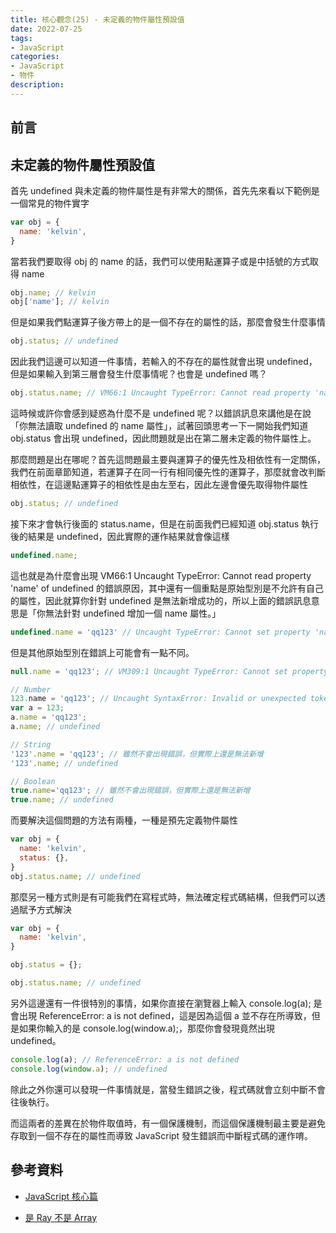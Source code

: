 ```yaml
---
title: 核心觀念(25) - 未定義的物件屬性預設值
date: 2022-07-25
tags:
- JavaScript
categories:
- JavaScript
- 物件
description:
---
```


## 前言


## 未定義的物件屬性預設值
首先 undefined 與未定義的物件屬性是有非常大的關係，首先先來看以下範例是一個常見的物件實字

```javascript
var obj = {
  name: 'kelvin',
}
```

當若我們要取得 obj 的 name 的話，我們可以使用點運算子或是中括號的方式取得 name

```javascript
obj.name; // kelvin
obj['name']; // kelvin
```

但是如果我們點運算子後方帶上的是一個不存在的屬性的話，那麼會發生什麼事情

```javascript
obj.status; // undefined
```

因此我們這邊可以知道一件事情，若輸入的不存在的屬性就會出現 undefined，但是如果輸入到第三層會發生什麼事情呢？也會是 undefined 嗎？

```javascript
obj.status.name; // VM66:1 Uncaught TypeError: Cannot read property 'name' of undefined
```

這時候或許你會感到疑惑為什麼不是 undefined 呢？以錯誤訊息來講他是在說「你無法讀取 undefined 的 name 屬性」，試著回頭思考一下一開始我們知道 obj.status 會出現 undefined，因此問題就是出在第二層未定義的物件屬性上。

那麼問題是出在哪呢？首先這問題最主要與運算子的優先性及相依性有一定關係，我們在前面章節知道，若運算子在同一行有相同優先性的運算子，那麼就會改判斷相依性，在這邊點運算子的相依性是由左至右，因此左邊會優先取得物件屬性

```javascript
obj.status; // undefined

```

接下來才會執行後面的 status.name，但是在前面我們已經知道 obj.status 執行後的結果是 undefined，因此實際的運作結果就會像這樣

```javascript
undefined.name;
```

這也就是為什麼會出現 VM66:1 Uncaught TypeError: Cannot read property 'name' of undefined 的錯誤原因，其中還有一個重點是原始型別是不允許有自己的屬性，因此就算你針對 undefined 是無法新增成功的，所以上面的錯誤訊息意思是「你無法針對 undefined 增加一個 name 屬性。」

```javascript
undefined.name = 'qq123' // Uncaught TypeError: Cannot set property 'name' of undefined
```

但是其他原始型別在錯誤上可能會有一點不同。

```javascript
null.name = 'qq123'; // VM309:1 Uncaught TypeError: Cannot set property 'name' of null

// Number
123.name = 'qq123'; // Uncaught SyntaxError: Invalid or unexpected token，這個錯是因為小數點被誤會成浮點數，因此這邊改用變數方式
var a = 123;
a.name = 'qq123';
a.name; // undefined

// String
'123'.name = 'qq123'; // 雖然不會出現錯誤，但實際上還是無法新增
'123'.name; // undefined

// Boolean
true.name='qq123'; // 雖然不會出現錯誤，但實際上還是無法新增
true.name; // undefined
```

而要解決這個問題的方法有兩種，一種是預先定義物件屬性

```javascript
var obj = {
  name: 'kelvin',
  status: {},
}
obj.status.name; // undefined
```

那麼另一種方式則是有可能我們在寫程式時，無法確定程式碼結構，但我們可以透過賦予方式解決

```javascript
var obj = {
  name: 'kelvin',
}

obj.status = {};

obj.status.name; // undefined
```

另外這邊還有一件很特別的事情，如果你直接在瀏覽器上輸入 console.log(a); 是會出現 ReferenceError: a is not defined，這是因為這個 a 並不存在所導致，但是如果你輸入的是 console.log(window.a);，那麼你會發現竟然出現 undefined。

```javascript
console.log(a); // ReferenceError: a is not defined
console.log(window.a); // undefined
```

除此之外你還可以發現一件事情就是，當發生錯誤之後，程式碼就會立刻中斷不會往後執行。

而這兩者的差異在於物件取值時，有一個保護機制，而這個保護機制最主要是避免存取到一個不存在的屬性而導致 JavaScript 發生錯誤而中斷程式碼的運作唷。


## 參考資料
- [JavaScript 核心篇](https://www.hexschool.com/courses/js-core.html)

- [是 Ray 不是 Array](https://israynotarray.com/javascript/20200808/2097513019/)
